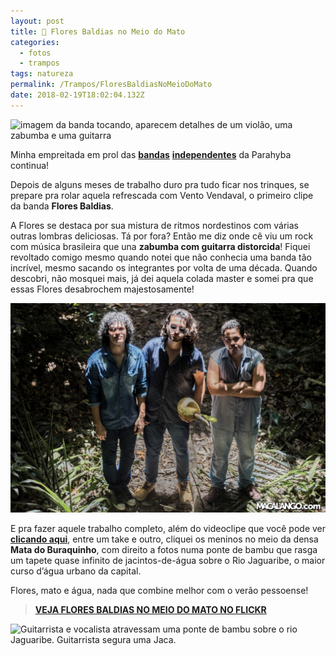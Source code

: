 ```yaml
---
layout: post
title: 🌱 Flores Baldias no Meio do Mato
categories:
  - fotos
  - trampos
tags: natureza
permalink: /Trampos/FloresBaldiasNoMeioDoMato
date: 2018-02-19T18:02:04.132Z
---
```

![imagem da banda tocando, aparecem detalhes de um violão, uma zabumba e uma guitarra](/images/uploads/1_4g9pprue7pf49fa-atchrq.png)

Minha empreitada em prol das [**bandas**](/Trampos/LugarSemDirecao-LosCabrasGigantes) [**independentes**](/Trampos/LugarSemDirecao-LosCabrasGigantes) da Parahyba continua!

Depois de alguns meses de trabalho duro pra tudo ficar nos trinques, se prepare pra rolar aquela refrescada com Vento Vendaval, o primeiro clipe da banda **Flores Baldias**.

A Flores se destaca por sua mistura de ritmos nordestinos com várias outras lombras deliciosas. Tá por fora? Então me diz onde cê viu um rock com música brasileira que una **zabumba com guitarra distorcida**! Fiquei revoltado comigo mesmo quando notei que não conhecia uma banda tão incrível, mesmo sacando os integrantes por volta de uma década. Quando descobri, não mosquei mais, já dei aquela colada master e somei pra que essas Flores desabrochem majestosamente!

![a banda posa no meio da Mata do Buraquinho, com o vocalista segurando uma Jaca](/images/uploads/1_bb_mmlru76tbetzujgkw_a.png)

E pra fazer aquele trabalho completo, além do videoclipe que você pode ver [**clicando aqui**](/Trampos/VentoVendaval-FloresBaldias), entre um take e outro, cliquei os meninos no meio da densa **Mata do Buraquinho**, com direito a fotos numa ponte de bambu que rasga um tapete quase infinito de jacintos-de-água sobre o Rio Jaguaribe, o maior curso d’água urbano da capital.

Flores, mato e água, nada que combine melhor com o verão pessoense!

> [**VEJA FLORES BALDIAS NO MEIO DO MATO NO FLICKR**](https://flic.kr/s/aHsksydHHg)

![Guitarrista e vocalista atravessam uma ponte de bambu sobre o rio Jaguaribe. Guitarrista segura uma Jaca.](/images/uploads/1_4rm8hbnf_0k27-y5mcctcw.png)